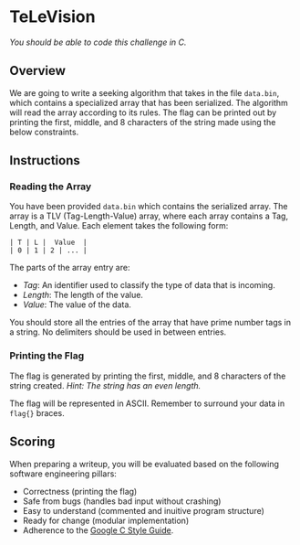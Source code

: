 # TeLeVision

*You should be able to code this challenge in C.*

## Overview
We are going to write a seeking algorithm that takes in the file `data.bin`, which contains a specialized array that has been serialized.  The algorithm will read the array according to its rules.  The flag can be printed out by printing the first, middle, and 8 characters of the string made using the below constraints.

## Instructions
### Reading the Array
You have been provided `data.bin` which contains the serialized array.  The array is a TLV (Tag-Length-Value) array, where each array contains a Tag, Length, and Value.  Each element takes the following form:
```
| T | L |  Value  |
| 0 | 1 | 2 | ... |
```
The parts of the array entry are:
* *Tag*: An identifier used to classify the type of data that is incoming.
* *Length*: The length of the value.
* *Value*: The value of the data.

You should store all the entries of the array that have prime number tags in a string.  No delimiters should be used in between entries.

### Printing the Flag
The flag is generated by printing the first, middle, and 8 characters of the string created.  *Hint: The string has an even length.*

The flag will be represented in ASCII.  Remember to surround your data in `flag{}` braces.

## Scoring 
When preparing a writeup, you will be evaluated based on the following software engineering pillars:
* Correctness (printing the flag)
* Safe from bugs (handles bad input without crashing)
* Easy to understand (commented and inuitive program structure)
* Ready for change (modular implementation)
* Adherence to the [Google C Style Guide](https://google.github.io/styleguide/cppguide.html).
